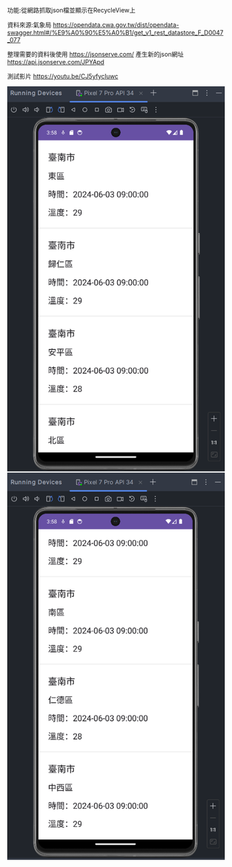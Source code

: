 功能:從網路抓取json檔並顯示在RecycleView上

資料來源:氣象局 https://opendata.cwa.gov.tw/dist/opendata-swagger.html#/%E9%A0%90%E5%A0%B1/get_v1_rest_datastore_F_D0047_077

整理需要的資料後使用 https://jsonserve.com/ 產生新的json網址  https://api.jsonserve.com/JPYApd

測試影片 https://youtu.be/CJ5yfycIuwc

![image](https://github.com/Hsieh-Hank/finalproject/blob/master/%E8%9E%A2%E5%B9%95%E6%93%B7%E5%8F%96%E7%95%AB%E9%9D%A2%202024-06-02%20235836.png)
![image](https://github.com/Hsieh-Hank/finalproject/blob/master/%E8%9E%A2%E5%B9%95%E6%93%B7%E5%8F%96%E7%95%AB%E9%9D%A2%202024-06-02%20235910.png)
